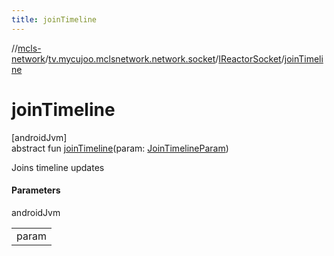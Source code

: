 ```yaml
---
title: joinTimeline
---
```

//[mcls-network](../../../index.html)/[tv.mycujoo.mclsnetwork.network.socket](../index.html)/[IReactorSocket](index.html)/[joinTimeline](join-timeline.html)



# joinTimeline



[androidJvm]\
abstract fun [joinTimeline](join-timeline.html)(param: [JoinTimelineParam](../../tv.mycujoo.mclsnetwork.model/-join-timeline-param/index.html))



Joins timeline updates



#### Parameters


androidJvm

| |
|---|
| param |




